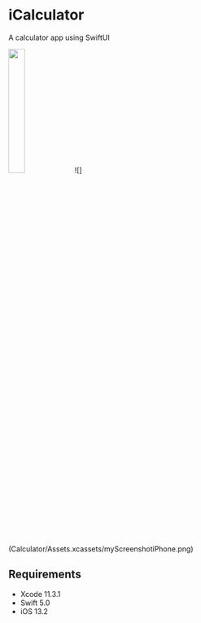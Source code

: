 # iCalculator

A calculator app using SwiftUI

<img width="25%" height="25%" src="screenShots/myScreenshotiPhone.png"/>
![](Calculator/Assets.xcassets/myScreenshotiPhone.png)

## Requirements

* Xcode 11.3.1
* Swift 5.0
* iOS 13.2
